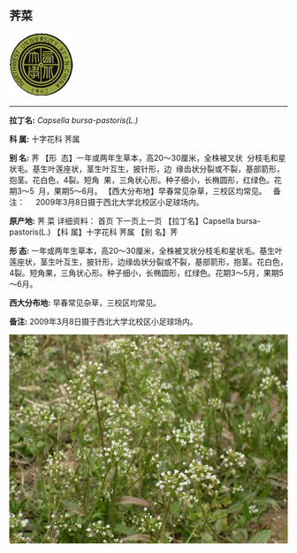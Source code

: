 ## 荠菜

![西北大学校园网络植物志](../JPG/nwu.gif)

---

**拉丁名:**  _Capsella bursa-pastoris(L.)_

**科 属:** 十字花科 荠属

**别 名:** 荠
【形  态】一年或两年生草本，高20～30厘米，全株被叉状
 分枝毛和星状毛。基生叶莲座状，茎生叶互生，披针形，边
 缘齿状分裂或不裂，基部箭形，抱茎。花白色，4裂。短角
 果，三角状心形。种子细小，长椭圆形，红绿色。花期3～5
 月，果期5～6月。
【西大分布地】早春常见杂草，三校区均常见。
  
备注：
    2009年3月8日摄于西北大学北校区小足球场内。

**原产地:** 荠 菜
详细资料： 首页 下一页上一页
【拉丁名】Capsella bursa-pastoris(L.)
【科 属】十字花科 荠属
【别 名】荠

**形  态:** 一年或两年生草本，高20～30厘米，全株被叉状分枝毛和星状毛。基生叶莲座状，茎生叶互生，披针形，边缘齿状分裂或不裂，基部箭形，抱茎。花白色，4裂。短角果，三角状心形。种子细小，长椭圆形，红绿色。花期3～5月，果期5～6月。

**西大分布地:** 早春常见杂草，三校区均常见。 

**备注:** 2009年3月8日摄于西北大学北校区小足球场内。

![荠菜](../JPG/荠菜.JPG) 

